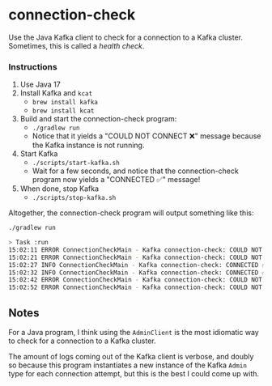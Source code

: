 # connection-check

Use the Java Kafka client to check for a connection to a Kafka cluster. Sometimes, this is called a *health check*.

### Instructions

1. Use Java 17
2. Install Kafka and `kcat`
   * `brew install kafka`
   * `brew install kcat`
3. Build and start the connection-check program:
   * `./gradlew run`
   * Notice that it yields a "COULD NOT CONNECT ❌" message because the Kafka instance is not running.
4. Start Kafka
   * `./scripts/start-kafka.sh`
   * Wait for a few seconds, and notice that the connection-check program now yields a "CONNECTED ✅" message!
5. When done, stop Kafka
   * `./scripts/stop-kafka.sh`

Altogether, the connection-check program will output something like this:

```bash
./gradlew run

> Task :run
15:02:11 ERROR ConnectionCheckMain - Kafka connection-check: COULD NOT CONNECT ❌
15:02:21 ERROR ConnectionCheckMain - Kafka connection-check: COULD NOT CONNECT ❌
15:02:27 INFO ConnectionCheckMain - Kafka connection-check: CONNECTED ✅
15:02:32 INFO ConnectionCheckMain - Kafka connection-check: CONNECTED ✅
15:02:42 ERROR ConnectionCheckMain - Kafka connection-check: COULD NOT CONNECT ❌
15:02:52 ERROR ConnectionCheckMain - Kafka connection-check: COULD NOT CONNECT ❌
```

## Notes

For a Java program, I think using the `AdminClient` is the most idiomatic way to check for a connection to a Kafka
cluster.

The amount of logs coming out of the Kafka client is verbose, and doubly so because this program instantiates a new
instance of the Kafka `Admin` type for each connection attempt, but this is the best I could come up with.
